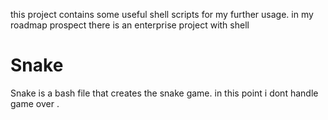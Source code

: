 this project contains some useful shell scripts for my further usage.
in my roadmap prospect there is an enterprise project with shell 

# Snake

Snake is a bash file that creates the snake game. in this point i dont handle game over .
